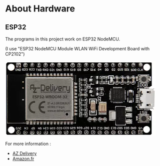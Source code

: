 # About Hardware
## ESP32

The programs in this project work on ESP32 NodeMCU.

(I use "ESP32 NodeMCU Module WLAN WiFi Development Board with CP2102")

![ESP32 NodeMCU](Esp32DevkitC.png)

For more information :
- [AZ Delivery](https://www.az-delivery.de/en/products/esp32-developmentboard)
- [Amazon.fr](https://www.amazon.fr/gp/product/B071P98VTG/)

